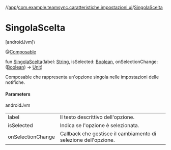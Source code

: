 //[app](../../index.md)/[com.example.teamsync.caratteristiche.impostazioni.ui](index.md)/[SingolaScelta](-singola-scelta.md)

# SingolaScelta

[androidJvm]\

@[Composable](https://developer.android.com/reference/kotlin/androidx/compose/runtime/Composable.html)

fun [SingolaScelta](-singola-scelta.md)(label: [String](https://kotlinlang.org/api/latest/jvm/stdlib/kotlin/-string/index.html), isSelected: [Boolean](https://kotlinlang.org/api/latest/jvm/stdlib/kotlin/-boolean/index.html), onSelectionChange: ([Boolean](https://kotlinlang.org/api/latest/jvm/stdlib/kotlin/-boolean/index.html)) -&gt; [Unit](https://kotlinlang.org/api/latest/jvm/stdlib/kotlin/-unit/index.html))

Composable che rappresenta un'opzione singola nelle impostazioni delle notifiche.

#### Parameters

androidJvm

| | |
|---|---|
| label | Il testo descrittivo dell'opzione. |
| isSelected | Indica se l'opzione è selezionata. |
| onSelectionChange | Callback che gestisce il cambiamento di selezione dell'opzione. |
